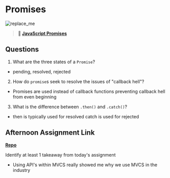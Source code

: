 # Promises

![replace_me](https://codeworks.blob.core.windows.net/public/assets/img/illustrations/placeholder.svg)

> **📖 [JavaScript Promises](https://codeworksacademy.com/fs-student-guide/resources/wk4/02-Promises)**

## Questions

1. What are the three states of a `Promise`?
- pending, resolved, rejected
2. How do `promise`s seek to resolve the issues of "callback hell"?
- Promises are used instead of callback functions preventing callback hell from even beginning
3. What is the difference between `.then()` and `.catch()`?
- then is typically used for resolved catch is used for rejected
## Afternoon Assignment Link

**[Repo](https://github.com/samwgit/week-4-day-2)**

Identify at least 1 takeaway from today's assignment
- Using API's within MVCS really showed me why we use MVCS in the industry